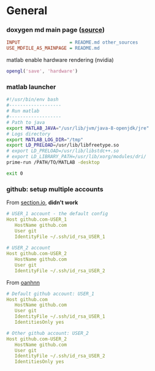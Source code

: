 # General

### doxygen md main page ([source](https://stackoverflow.com/a/13442157))

```ini
INPUT                  = README.md other_sources
USE_MDFILE_AS_MAINPAGE = README.md
```

matlab enable hardware rendering (nvidia)

```matlab
opengl('save', 'hardware')
```

### matlab launcher

```bash
#!/usr/bin/env bash
#-------------------
# Run matlab
#-------------------
# Path to java
export MATLAB_JAVA="/usr/lib/jvm/java-8-openjdk/jre"
# Logs directory
export MATLAB_LOG_DIR="/tmp"
export LD_PRELOAD=/usr/lib/libfreetype.so
# export LD_PRELOAD=/usr/lib/libstdc++.so
# export LD_LIBRARY_PATH=/usr/lib/xorg/modules/dri/
prime-run /PATH/TO/MATLAB -desktop

exit 0
```

### github: setup multiple accounts

From [section.io](https://www.section.io/engineering-education/using-multiple-ssh-keys-for-multiple-github-accounts/#how-to-manage-ssh-keys-on-github-accounts), __didn't work__

```yml
# USER_1 account - the default config
Host github.com-USER_1
   HostName github.com
   User git
   IdentityFile ~/.ssh/id_rsa_USER_1
   
# USER_2 account
Host github.com-USER_2
   HostName github.com
   User git
   IdentityFile ~/.ssh/id_rsa_USER_2
```

From [oanhnn](https://gist.github.com/oanhnn/80a89405ab9023894df7)

```yaml
# Default github account: USER_1
Host github.com
   HostName github.com
   User git
   IdentityFile ~/.ssh/id_rsa_USER_1
   IdentitiesOnly yes

# Other github account: USER_2
Host github.com-USER_2
   HostName github.com
   User git
   IdentityFile ~/.ssh/id_rsa_USER_2
   IdentitiesOnly yes
```
